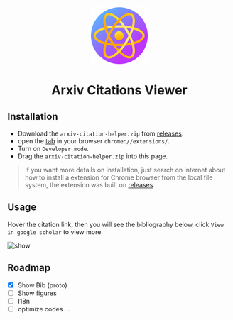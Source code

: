 <div align="center">
<img src="public/icon-128.png" alt="logo"/>
<h1> Arxiv Citations Viewer </h1>

</div>

## Installation

- Download the `arxiv-citation-helper.zip` from [releases](https://github.com/cy948/arxiv-citation-helper/releases).
- open the [tab](chrome://extensions/) in your browser `chrome://extensions/`.
- Turn on `Developer mode`.
- Drag the `arxiv-citation-helper.zip` into this page.

> If you want more details on installation, just search on internet about how to install a extension for Chrome browser from the local file system, the extension was built on [releases](https://github.com/cy948/arxiv-citation-helper/releases).

## Usage

Hover the citation link, then you will see the bibliography below, click `View in google scholar` to view more.

![show](https://github.com/user-attachments/assets/8910c90b-be43-4851-95f7-7072a6ecdd07)

## Roadmap

- [x] Show Bib (proto)
- [ ] Show figures
- [ ] I18n
- [ ] optimize codes ...
